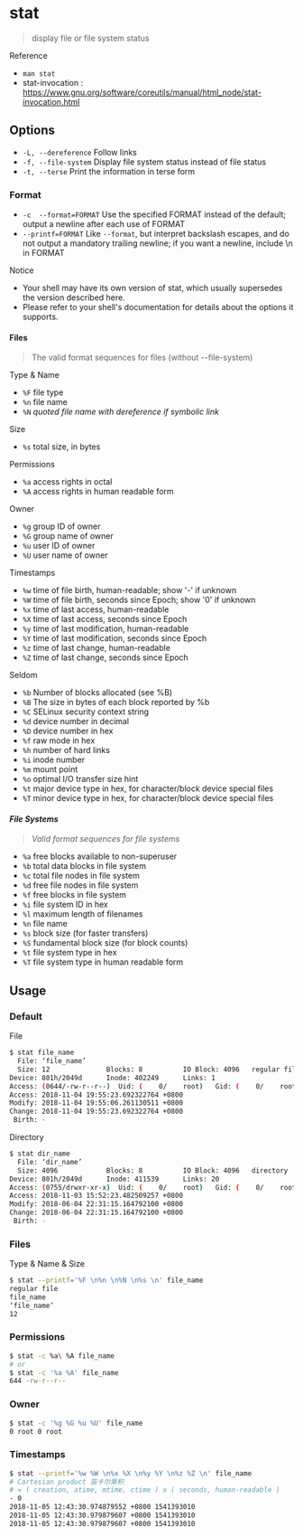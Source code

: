 # stat

> display file or file system status

Reference

- `man stat`
- stat-invocation : https://www.gnu.org/software/coreutils/manual/html_node/stat-invocation.html

## Options

- `-L, --dereference` Follow links
- `-f, --file-system` Display file system status instead of file status
- `-t, --terse` Print the information in terse form

### Format

- `-c  --format=FORMAT` Use the specified FORMAT instead of the default; output a newline after each use of FORMAT
- `--printf=FORMAT` Like `--format`, but interpret backslash escapes, and do not output a mandatory trailing newline; if you want a newline, include \n in FORMAT

Notice

- Your shell may have its own version of stat, which usually supersedes the version described here.
- Please  refer to your shell's documentation for details about the options it supports.

#### Files

> The valid format sequences for files (without --file-system)

Type & Name

- `%F` file type
- `%n` file name
- `%N` _quoted file name with dereference if symbolic link_

Size

- `%s` total size, in bytes

Permissions

- `%a` access rights in octal
- `%A` access rights in human readable form

Owner

- `%g` group ID of owner
- `%G` group name of owner
- `%u` user ID of owner
- `%U` user name of owner

Timestamps

- `%w` time of file birth, human-readable; show '-' if unknown
- `%W` time of file birth, seconds since Epoch; show '0' if unknown
- `%x` time of last access, human-readable
- `%X` time of last access, seconds since Epoch
- `%y` time of last modification, human-readable
- `%Y` time of last modification, seconds since Epoch
- `%z` time of last change, human-readable
- `%Z` time of last change, seconds since Epoch

Seldom

- `%b` Number of blocks allocated (see %B)
- `%B` The size in bytes of each block reported by %b
- `%C` SELinux security context string
- `%d` device number in decimal
- `%D` device number in hex
- `%f` raw mode in hex
- `%h` number of hard links
- `%i` inode number
- `%m` mount point
- `%o` optimal I/O transfer size hint
- `%t` major device type in hex, for character/block device special files
- `%T` minor device type in hex, for character/block device special files

#### _File Systems_

> _Valid format sequences for file systems_

- `%a` free blocks available to non-superuser
- `%b` total data blocks in file system
- `%c` total file nodes in file system
- `%d` free file nodes in file system
- `%f` free blocks in file system
- `%i` file system ID in hex
- `%l` maximum length of filenames
- `%n` file name
- `%s` block size (for faster transfers)
- `%S` fundamental block size (for block counts)
- `%t` file system type in hex
- `%T` file system type in human readable form

## Usage

### Default

File

```bash
$ stat file_name
  File: ‘file_name’
  Size: 12              Blocks: 8          IO Block: 4096   regular file
Device: 801h/2049d      Inode: 402249      Links: 1
Access: (0644/-rw-r--r--)  Uid: (    0/    root)   Gid: (    0/    root)
Access: 2018-11-04 19:55:23.692322764 +0800
Modify: 2018-11-04 19:55:06.261130511 +0800
Change: 2018-11-04 19:55:23.692322764 +0800
 Birth: -
```

Directory

```bash
$ stat dir_name
  File: ‘dir_name’
  Size: 4096            Blocks: 8          IO Block: 4096   directory
Device: 801h/2049d      Inode: 411539      Links: 20
Access: (0755/drwxr-xr-x)  Uid: (    0/    root)   Gid: (    0/    root)
Access: 2018-11-03 15:52:23.482509257 +0800
Modify: 2018-06-04 22:31:15.164792100 +0800
Change: 2018-06-04 22:31:15.164792100 +0800
 Birth: -
```

### Files

Type & Name & Size

```bash
$ stat --printf='%F \n%n \n%N \n%s \n' file_name
regular file
file_name
‘file_name’
12
```

### Permissions

```bash
$ stat -c %a\ %A file_name
# or
$ stat -c '%a %A' file_name
644 -rw-r--r--
```

### Owner

```bash
$ stat -c '%g %G %u %U' file_name
0 root 0 root
```

### Timestamps

```bash
$ stat --printf='%w %W \n%x %X \n%y %Y \n%z %Z \n' file_name
# Cartesian product 笛卡尔乘积
# = ( creation, atime, mtime, ctime ) x ( seconds, human-readable )
- 0
2018-11-05 12:43:30.974879552 +0800 1541393010
2018-11-05 12:43:30.979879607 +0800 1541393010
2018-11-05 12:43:30.979879607 +0800 1541393010
```
